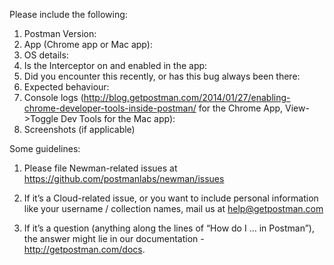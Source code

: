 Please include the following:

 1. Postman Version:
 2. App (Chrome app or Mac app):
 3. OS details:
 4. Is the Interceptor on and enabled in the app:
 5. Did you encounter this recently, or has this bug always been there:
 6. Expected behaviour:
 7. Console logs (http://blog.getpostman.com/2014/01/27/enabling-chrome-developer-tools-inside-postman/ for the Chrome App, View->Toggle Dev Tools for the Mac app):
 8. Screenshots (if applicable)

Some guidelines: 

1. Please file Newman-related issues at https://github.com/postmanlabs/newman/issues

2. If it’s a Cloud-related issue, or you want to include personal information like your username / collection names, mail us at help@getpostman.com

3. If it’s a question (anything along the lines of “How do I … in Postman”), the answer might lie in our documentation - http://getpostman.com/docs.
